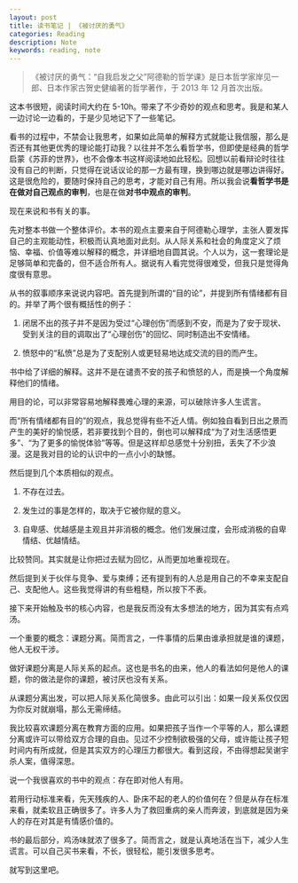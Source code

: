 ```yaml
---
layout: post
title: 读书笔记 | 《被讨厌的勇气》
categories: Reading
description: Note
keywords: reading, note
---
```


> 《被讨厌的勇气：“自我启发之父”阿德勒的哲学课》是日本哲学家岸见一郎、日本作家古贺史健编著的哲学著作，于 2013 年 12 月首次出版。

这本书很短，阅读时间大约在 5-10h。带来了不少奇妙的观点和思考。我是和某人一边讨论一边看的，于是少见地记下了一些笔记。

看书的过程中，不禁会让我思考，如果如此简单的解释方式就能让我信服，那么是否还有其他更优秀的理论能打动我？以往并不怎么看哲学书，但即使是经典的哲学启蒙《苏菲的世界》，也不会像本书这样阅读地如此轻松。回想以前看辩论时往往没有自己的判断，只觉得在说话议论的那一方最有理，换到哪边就是哪边讲得好。这是很危险的，要随时保持自己的思考，才能对自己有用。所以我会说**看哲学书是在做对自己观点的审判**，也是在做**对书中观点的审判**。

现在来说和书有关的事。

先对整本书做一个整体评价。本书的观点主要来自于阿德勒心理学，主张人要发挥自己的主观能动性，积极而认真地面对此刻。从人际关系和社会的角度定义了烦恼、幸福、价值等难以解释的概念，并详细地自圆其说。个人以为，这一套理论是足够简单和完备的，但不适合所有人。据说有人看完觉得很难受，但我只是觉得角度很有意思。

从书的叙事顺序来说说内容吧。首先提到所谓的“目的论”，并提到所有情绪都有目的。并举了两个很有概括性的例子：

1. 闭居不出的孩子并不是因为受过“心理创伤”而感到不安，而是为了安于现状、受到关注的目的调取出了“心理创伤”的回忆、同时制造出不安情绪。

2. 愤怒中的“私愤”总是为了支配别人或更轻易地达成交流的目的而产生。

书中给了详细的解释。这并不是在谴责不安的孩子和愤怒的人，而是换一个角度解释他们的情绪。

用目的论，可以非常容易地解释畏难心理的来源，可以破除许多人生谎言。

而“所有情绪都有目的”的观点，我总觉得有些不近人情。例如独自看到日出之景而产生的美好的愉悦感，若非要找到个目的，倒也可以解释成“为了对生活感悟更多”、“为了更多的愉悦体验”等等。但是这样却总感觉十分别扭，丢失了不少浪漫。这是我对目的论的认识中的一点小小的缺憾。

然后提到几个本质相似的观点。

1. 不存在过去。

2. 发生过的事是怎样的，取决于它被你赋的意义。

3. 自卑感、优越感是主观且并非消极的概念。他们发展过度，会形成消极的自卑情结、优越情结。

比较赞同。其实就是让你把过去赋为回忆，从而更加地重视现在。

然后提到关于伙伴与竞争、爱与束缚；还有提到有的人总是用自己的不幸来支配自己、支配他人。这些我觉得讲的有些粗糙，所以按下不表。

接下来开始触及书的核心内容，也是我反而没有太多想法的地方，因为其实有点鸡汤。

一个重要的概念：课题分离。简而言之，一件事情的后果由谁承担就是谁的课题，他人无权干涉。

做好课题分离是人际关系的起点。这也是书名的由来，他人的看法如何是他人的课题，你的做法是你的课题，被讨厌也没有关系。

从课题分离出发，可以把人际关系化简很多。由此可以引出：如果一段关系仅仅因为你反对就崩塌，那么无需缔结。

我比较喜欢课题分离在教育方面的应用。如果把孩子当作一个平等的人，那么课题分离或许可以带给双方合理的自由。见过不少控制欲极强的父母，或许能让孩子短时间内有所成就，但是其实双方的心理压力都很大。看到这段，不由得想起吴谢宇杀人案，值得深思。

说一个我很喜欢的书中的观点：存在即对他人有用。

若用行动标准来看，先天残疾的人、卧床不起的老人的价值何在？但是从存在标准来看，就柔软且正确很多了。许多人为了救回重病的亲人而奔波，到底就是因为亲人的存在对其是有情感价值的。

书的最后部分，鸡汤味就浓了很多了。简而言之，就是认真地活在当下，减少人生谎言。可以自己买书来看，不长，很轻松，能引发很多思考。

就写到这里吧。